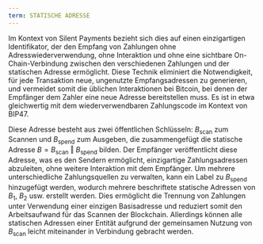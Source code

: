 ```yaml
---
term: STATISCHE ADRESSE
---
```


Im Kontext von Silent Payments bezieht sich dies auf einen einzigartigen Identifikator, der den Empfang von Zahlungen ohne Adresswiederverwendung, ohne Interaktion und ohne eine sichtbare On-Chain-Verbindung zwischen den verschiedenen Zahlungen und der statischen Adresse ermöglicht. Diese Technik eliminiert die Notwendigkeit, für jede Transaktion neue, ungenutzte Empfangsadressen zu generieren, und vermeidet somit die üblichen Interaktionen bei Bitcoin, bei denen der Empfänger dem Zahler eine neue Adresse bereitstellen muss. Es ist in etwa gleichwertig mit dem wiederverwendbaren Zahlungscode im Kontext von BIP47.

Diese Adresse besteht aus zwei öffentlichen Schlüsseln: $B_{\text{scan}}$ zum Scannen und $B_{\text{spend}}$ zum Ausgeben, die zusammengefügt die statische Adresse $B = B_{\text{scan}} \text{ ‖ } B_{\text{spend}}$ bilden. Der Empfänger veröffentlicht diese Adresse, was es den Sendern ermöglicht, einzigartige Zahlungsadressen abzuleiten, ohne weitere Interaktion mit dem Empfänger. Um mehrere unterschiedliche Zahlungsquellen zu verwalten, kann ein Label zu $B_{\text{spend}}$ hinzugefügt werden, wodurch mehrere beschriftete statische Adressen von $B_1$, $B_2$ usw. erstellt werden. Dies ermöglicht die Trennung von Zahlungen unter Verwendung einer einzigen Basisadresse und reduziert somit den Arbeitsaufwand für das Scannen der Blockchain. Allerdings können alle statischen Adressen einer Entität aufgrund der gemeinsamen Nutzung von $B_{\text{scan}}$ leicht miteinander in Verbindung gebracht werden.